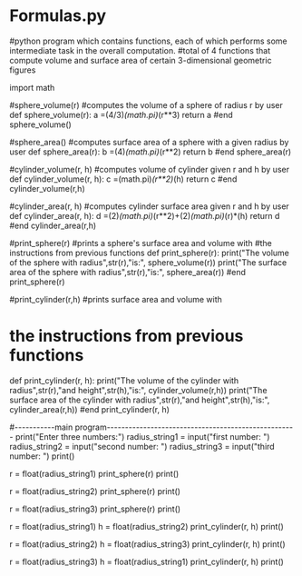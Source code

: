 # Formulas.py
#python program which contains functions, each of
which performs some intermediate task in the overall computation. 
#total of 4 functions that compute volume and surface area of certain 3-dimensional geometric figures

import math 

#sphere_volume(r) 
#computes the volume of a sphere of radius r by user 
def sphere_volume(r):
    a =(4/3)*(math.pi)*(r**3)
    return a
#end sphere_volume()

#sphere_area()
#computes surface area of a sphere with a given radius by user
def sphere_area(r):
    b =(4)*(math.pi)*(r**2)
    return b
#end sphere_area(r)

#cylinder_volume(r, h)
#computes volume of cylinder given r and h by user
def cylinder_volume(r, h):
    c =(math.pi)*(r**2)*(h)
    return c
#end cylinder_volume(r,h)

#cylinder_area(r, h)
#computes cylinder surface area given r and h by user 
def cylinder_area(r, h):
    d =(2)*(math.pi)*(r**2)+(2)*(math.pi)*(r)*(h)
    return d
#end cylinder_area(r,h)

#print_sphere(r) 
#prints a sphere's surface area and volume with 
#the instructions from previous functions
def print_sphere(r):
    print("The volume of the sphere with radius",str(r),"is:", sphere_volume(r))
    print("The surface area of the sphere with radius",str(r),"is:", sphere_area(r))
#end print_sphere(r)

#print_cylinder(r,h) 
#prints surface area and volume with
# the instructions from previous functions
def print_cylinder(r, h):
    print("The volume of the cylinder with radius",str(r),"and height",str(h),"is:", cylinder_volume(r,h))
    print("The surface area of the cylinder with radius",str(r),"and height",str(h),"is:", cylinder_area(r,h))
#end print_cylinder(r, h)

#-----------main program----------------------------------------------------
print("Enter three numbers:")
radius_string1 = input("first number: ")
radius_string2 = input("second number: ")
radius_string3 = input("third number: ")
print()

r = float(radius_string1)
print_sphere(r) 
print()

r = float(radius_string2)
print_sphere(r)
print()

r = float(radius_string3)
print_sphere(r)
print()

r = float(radius_string1)
h = float(radius_string2)
print_cylinder(r, h)
print()

r = float(radius_string2)
h = float(radius_string3)
print_cylinder(r, h)
print()

r = float(radius_string3)
h = float(radius_string1)
print_cylinder(r, h)
print()
